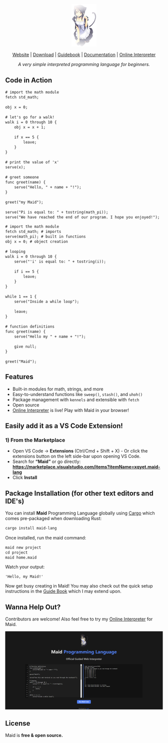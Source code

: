 <div align="center">
  <picture>
    <img
         src="resources/icons/maid.png"
         width="16%">
  </picture>

[Website](https://maidcode.me/) | [Download](https://crates.io/crates/maid-lang) | [Guidebook](https://maidcode.me/docs/getting-started/installation) | [Documentation](https://maidcode.me/docs/server-actions/getToken) | [Online Interpreter](https://maid-web-backend.fly.dev/)

_A very simple interpreted programming language for beginners._
</div>

## Code in Action

```
# import the math module
fetch std_math;

obj x = 0;

# let's go for a walk!
walk i = 0 through 10 {
    obj x = x + 1;

    if x == 5 {
        leave;
    }
}

# print the value of 'x'
serve(x);

# greet someone
func greet(name) {
    serve("Hello, " + name + "!");
}

greet("my Maid");

serve("Pi is equal to: " + tostring(math_pi));
serve("We have reached the end of our program. I hope you enjoyed!");
```

```
# import the math module
fetch std_math; # imports
serve(math_pi); # built in functions
obj x = 0; # object creation

# looping
walk i = 0 through 10 {
    serve("'i' is equal to: " + tostring(i));

    if i == 5 {
        leave;
    }
}

while 1 == 1 {
    serve("Inside a while loop");

    leave;
}

# function definitions
func greet(name) {
    serve("Hello my " + name + "!");

    give null;
}

greet("Maid");

```

## Features

- Built-in modules for math, strings, and more
- Easy-to-understand functions like `sweep()`, `stash()`, and `uhoh()`
- Package management with `kennels` and extensible with `fetch`
- Open source
- [Online Interpreter](https://maid-web-backend.fly.dev/) is live! Play with Maid in your browser!

## Easily add it as a VS Code Extension!

### 1) From the Marketplace 
- Open VS Code → **Extensions** (Ctrl/Cmd + Shift + X) - Or click the extensions button on the left side-bar upon opening VS Code.
- Search for **“Maid”** or go directly:  
  **https://marketplace.visualstudio.com/items?itemName=xqyet.maid-lang**
- Click **Install**

## Package Installation (for other text editors and IDE's)

You can install **Maid** Programming Language globally using [Cargo](https://doc.rust-lang.org/cargo/getting-started/installation.html) which comes pre-packaged when downloading Rust:

```bash
cargo install maid-lang

```
Once installed, run the maid command:
```
maid new project
cd project
maid home.maid
```
Watch your output:

```
'Hello, my Maid!'
```

Now get busy creating in Maid! You may also check out the quick setup instructions in the [Guide Book](https://maidcode.me/docs/getting-started/installation) which I may extend upon.

## Wanna Help Out?

Contributors are welcome! Also feel free to try my [Online Interpreter](https://maid-web-backend.fly.dev/) for Maid.

![Interpreter](https://github.com/xqyet/MaidCode/raw/main/resources/icons/interpreter.png)


## License

Maid is **free & open source.**
